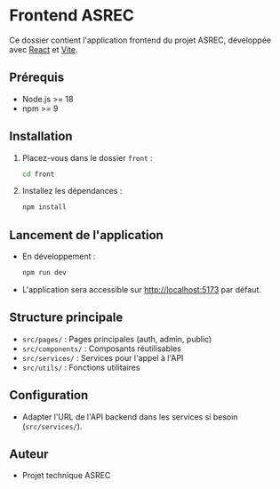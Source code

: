 # Frontend ASREC

Ce dossier contient l'application frontend du projet ASREC, développée avec [React](https://react.dev/) et [Vite](https://vitejs.dev/).

## Prérequis
- Node.js >= 18
- npm >= 9

## Installation
1. Placez-vous dans le dossier `front` :
   ```sh
   cd front
   ```
2. Installez les dépendances :
   ```sh
   npm install
   ```

## Lancement de l'application
- En développement :
  ```sh
  npm run dev
  ```
- L'application sera accessible sur [http://localhost:5173](http://localhost:5173) par défaut.

## Structure principale
- `src/pages/` : Pages principales (auth, admin, public)
- `src/components/` : Composants réutilisables
- `src/services/` : Services pour l'appel à l'API
- `src/utils/` : Fonctions utilitaires

## Configuration
- Adapter l'URL de l'API backend dans les services si besoin (`src/services/`).

## Auteur
- Projet technique ASREC

